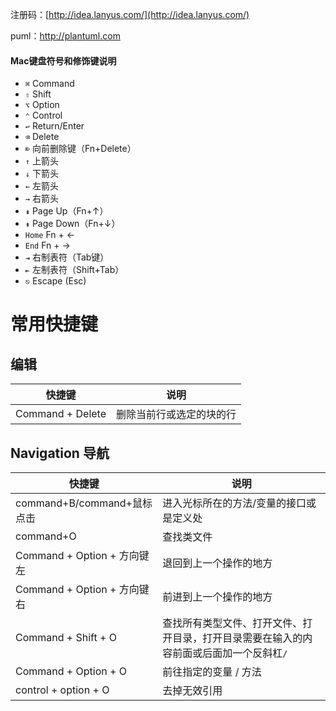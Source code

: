 注册码：[http://idea.lanyus.com/](http://idea.lanyus.com/)

puml：http://plantuml.com

#### Mac键盘符号和修饰键说明

- `⌘` Command
- `⇧` Shift
- `⌥` Option
- `⌃` Control
- `↩︎` Return/Enter
- `⌫` Delete
- `⌦` 向前删除键（Fn+Delete）
- `↑` 上箭头
- `↓` 下箭头
- `←` 左箭头
- `→` 右箭头
- `⇞` Page Up（Fn+↑）
- `⇟` Page Down（Fn+↓）
- `Home` Fn + ←
- `End` Fn + →
- `⇥` 右制表符（Tab键）
- `⇤` 左制表符（Shift+Tab）
- `⎋` Escape (Esc)

# 常用快捷键

## 编辑

| 快捷键           | 说明                     |
| ---------------- | ------------------------ |
| Command + Delete | 删除当前行或选定的块的行 |



## Navigation 导航

| 快捷键                      | 说明                                                         |
| --------------------------- | ------------------------------------------------------------ |
| command+B/command+鼠标点击  | 进入光标所在的方法/变量的接口或是定义处                      |
| command+O                   | 查找类文件                                                   |
| Command + Option + 方向键左 | 退回到上一个操作的地方                                       |
| Command + Option + 方向键右 | 前进到上一个操作的地方                                       |
| Command + Shift + O         | 查找所有类型文件、打开文件、打开目录，打开目录需要在输入的内容前面或后面加一个反斜杠`/` |
| Command + Option + O        | 前往指定的变量 / 方法                                        |
| control + option + O        | 去掉无效引用                                                 |



